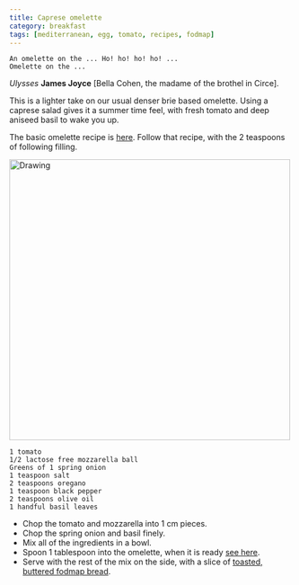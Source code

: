 ```yaml
---
title: Caprese omelette 
category: breakfast
tags: [mediterranean, egg, tomato, recipes, fodmap]
---
```


	An omelette on the ... Ho! ho! ho! ho! ... 
	Omelette on the ...
	
*Ulysses* **James Joyce** [Bella Cohen, the madame of the brothel in Circe].

This is a lighter take on our usual denser brie based omelette. Using a caprese salad gives it a summer time feel, with fresh tomato and deep aniseed basil to wake you up.

The basic omelette recipe is [here](https://fodblog.github.io/2017/omelette/). Follow that recipe, with the 2 teaspoons of following filling.

<img src="http://fodblog.github.io/assets/pictures/caprese_omlette.jpg" alt="Drawing" style="width: 500px;"/>

	1 tomato 
	1/2 lactose free mozzarella ball
	Greens of 1 spring onion
	1 teaspoon salt
	2 teaspoons oregano
	1 teaspoon black pepper
	2 teaspoons olive oil
	1 handful basil leaves
	
* Chop the tomato and mozzarella into 1 cm pieces.
* Chop the spring onion and basil finely.
* Mix all of the ingredients in a bowl.
* Spoon 1 tablespoon into the omelette, when it is ready [see here](https://fodblog.github.io/2017/omelette/). 
* Serve with the rest of the mix on the side, with a slice of [toasted, buttered fodmap bread](https://fodblog.github.io/2017/porridge_bread/).

